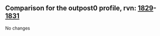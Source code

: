 ## Comparison for the outpost0 profile, rvn: [1829](https://github.com/PRO100KatYT/FortniteProfileRevisions/tree/main/profiles/outpost0/1829%20outpost0.json)-[1831](https://github.com/PRO100KatYT/FortniteProfileRevisions/tree/main/profiles/outpost0/1831%20outpost0.json)

No changes
